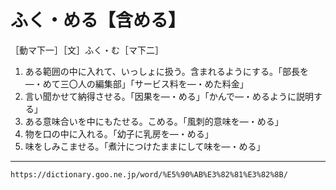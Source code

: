 # ふく・める【含める】

［動マ下一］［文］ふく・む［マ下二］
1. ある範囲の中に入れて、いっしょに扱う。含まれるようにする。「部長を―・めて三〇人の編集部」「サービス料を―・めた料金」
2. 言い聞かせて納得させる。「因果を―・める」「かんで―・めるように説明する」
3. ある意味合いを中にもたせる。こめる。「風刺的意味を―・める」
4. 物を口の中に入れる。「幼子に乳房を―・める」
5. 味をしみこませる。「煮汁につけたままにして味を―・める」

---
`https://dictionary.goo.ne.jp/word/%E5%90%AB%E3%82%81%E3%82%8B/`